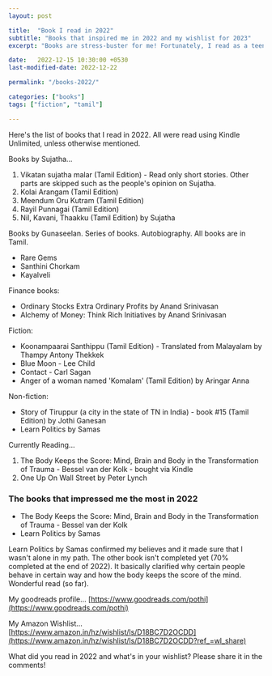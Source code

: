 ```yaml
---
layout: post

title:  "Book I read in 2022"
subtitle: "Books that inspired me in 2022 and my wishlist for 2023"
excerpt: "Books are stress-buster for me! Fortunately, I read as a teen that helped me shape my current world. Here's what my current world looks like!"

date:   2022-12-15 10:30:00 +0530
last-modified-date: 2022-12-22

permalink: "/books-2022/"

categories: ["books"]
tags: ["fiction", "tamil"]

---
```


Here's the list of books that I read in 2022. All were read using Kindle Unlimited, unless otherwise mentioned.

Books by Sujatha...

1. Vikatan sujatha malar (Tamil Edition) - Read only short stories. Other parts are skipped such as the people's opinion on Sujatha.
2. Kolai Arangam (Tamil Edition)
3. Meendum Oru Kutram (Tamil Edition)
4. Rayil Punnagai (Tamil Edition)
5. Nil, Kavani, Thaakku (Tamil Edition) by Sujatha

Books by Gunaseelan. Series of books. Autobiography. All books are in Tamil.

- Rare Gems
- Santhini Chorkam
- Kayalveli

Finance books:
- Ordinary Stocks Extra Ordinary Profits by Anand Srinivasan
- Alchemy of Money: Think Rich Initiatives by Anand Srinivasan

Fiction:
- Koonampaarai Santhippu (Tamil Edition) - Translated from Malayalam by Thampy Antony Thekkek
- Blue Moon - Lee Child
- Contact - Carl Sagan
- Anger of a woman named 'Komalam' (Tamil Edition) by Aringar Anna

Non-fiction:
- Story of Tiruppur (a city in the state of TN in India) - book #15 (Tamil Edition) by Jothi Ganesan
- Learn Politics by Samas

Currently Reading...

1. The Body Keeps the Score: Mind, Brain and Body in the Transformation of Trauma - Bessel van der Kolk - bought via Kindle
2. One Up On Wall Street by Peter Lynch

### The books that impressed me the most in 2022

- The Body Keeps the Score: Mind, Brain and Body in the Transformation of Trauma - Bessel van der Kolk
- Learn Politics by Samas

Learn Politics by Samas confirmed my believes and it made sure that I wasn't alone in my path. The other book isn't completed yet (70% completed at the end of 2022). It basically clarified why certain people behave in certain way and how the body keeps the score of the mind. Wonderful read (so far).

My goodreads profile... [https://www.goodreads.com/pothi](https://www.goodreads.com/pothi)

My Amazon Wishlist... [https://www.amazon.in/hz/wishlist/ls/D18BC7D2OCDD](https://www.amazon.in/hz/wishlist/ls/D18BC7D2OCDD?ref_=wl_share)

What did you read in 2022 and what's in your wishlist? Please share it in the comments!
